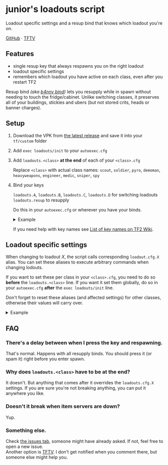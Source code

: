 # junior's loadouts script

Loadout specific settings and a resup bind that knows which loadout you're on.

[GitHub](https://github.com/juniorsgithub/tf2-loadouts-script)
&#183;
[TFTV](https://www.teamfortress.tv/55661/improved-resup-bind-and-loadout-specific-settings)

## Features

- single resup key that always respawns you on the right loadout
- loadout specific settings
- remembers which loadout you have active on each class,
  even after you restart TF2  

Resup bind
_(aka [b4nny bind](https://m.twitch.tv/masonarium/clip/DeterminedBumblingWerewolfJKanStyle/))_
lets you resupply while in spawn without needing to touch the fridge/cabinet.
Unlike switching classes, it preserves all of your buildings, stickies
and ubers (but not stored crits, heads or banner charges).  

## Setup

1. Download the VPK from
   [the latest release](https://github.com/juniorsgithub/tf2-loadouts-script/releases/latest/download/loadouts.vpk)
   and save it into your `tf/custom` folder

2. Add `exec loadouts/init` to your `autoexec.cfg`

3. Add `loadouts.<class>` **at the end** of each of your
   `<class>.cfg`  

   Replace `<class>` with actual class names: `scout`, `soldier`, `pyro`, `demoman`,
   `heavyweapons`, `engineer`, `medic`, `sniper`, `spy`

4. Bind your keys
  
   `loadouts.A`, `loadouts.B`, `loadouts.C`, `loadouts.D` for switching loadouts  
   `loadouts.resup` to resupply  

   Do this in your `autoexec.cfg` or wherever you have your binds.  
   
   <details>
   <summary>Example</summary>

   ```
   bind F1 loadouts.A
   bind F2 loadouts.B
   bind F3 loadouts.C
   bind F4 loadouts.D
   bind ALT loadouts.resup
   ```
   </details>

   If you need help with key names see
   [List of key names on TF2 Wiki](https://wiki.teamfortress.com/wiki/Scripting#List_of_key_names).  

## Loadout specific settings

When changing to loadout _X_, the script calls corresponding `loadout.cfg.X` alias.
You can set these aliases to execute arbitrary commands when changing lodouts.

If you want to set these per class in your `<class>.cfg`, you need to
do so **before** the `loadouts.<class>` line.
If you want it set them globally, do so in your `autoexec.cfg` **after**
the `exec loadouts/init` line.

Don't forget to reset these aliases (and affected settings) for other classes,
otherwise their values will carry over.

<details>
<summary>Example</summary>

Your `medic.cfg` could look something like this.
```
bind 1 slot1  // some binds
cl_crosshair_scale 20  // some settings

alias loadouts.cfg.A "exec uber; say_team running uber"
alias loadouts.cfg.B "exec kritz; say_team running kritz"
alias loadouts.cfg.C "exec quickfix; say_team running quickfix"
alias loadouts.cfg.D  // no settings for D

loadouts.medic
```
</details>

## FAQ

### There's a delay between when I press the key and respawning.

That's normal. Happens with all resupply binds. You should press it
(or spam it) right before you enter spawn.

### Why does `loadouts.<class>` have to be at the end?

It doesn't. But anything that comes after it overrides
the `loadouts.cfg.X` settings. If you are sure you're not breaking
anything, you can put it anywhere you like.

### Doesn't it break when item servers are down?

Yup.

### Something else.

Check [the issues tab](https://github.com/juniorsgithub/tf2-loadouts-script/issues?q=is%3Aissue),
someone might have already asked. If not, feel free to open a new issue.  
Another option is 
[TFTV](https://www.teamfortress.tv/55661/improved-resup-bind-and-loadout-specific-settings).
I don't get notified when you comment there, but someone else might
help you.
